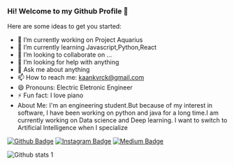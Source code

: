 ### Hi! Welcome to my Github Profile 👋


Here are some ideas to get you started:

- 🔭 I’m currently working on Project Aquarius
- 🌱 I’m currently learning Javascript,Python,React
- 👯 I’m looking to collaborate on ...
- 🤔 I’m looking for help with anything
- 💬 Ask me about anything
- 📫 How to reach me: kaankvrck@gmail.com
- 😄 Pronouns: Electric Eletronic Engineer
- ⚡ Fun fact: I love piano
- About Me: I'm an engineering student.But because of my interest in software, I have been working on python and java for a long time.I am currently working on Data science and Deep learning. I want to switch to Artificial Intelligence when I specialize 

[![Github Badge](https://img.shields.io/badge/-Github-000?style=quare&labelColor=000&logo=Github&logoColor=white&link=link)](link) 
[![Instagram Badge](https://img.shields.io/badge/-Instagram-C13584?style=flat-quare&labelColor=C13584&logo=instagram&logoColor=white&link=link)](link) 
[![Medium Badge](https://img.shields.io/badge/-Medium-757575?style=flat-quare&labelColor=757575&logo=Medium&logoColor=white&link=link)](link) 

![Github stats 1](https://github-readme-stats.vercel.app/api?username=kaankvrck&show_icons=true&theme=gradient)
